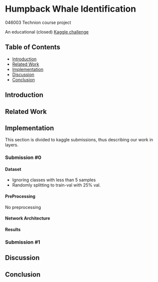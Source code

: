 # Humpback Whale Identification
046003 Technion course project

An educational (closed) [Kaggle challenge](https://www.kaggle.com/c/whale-categorization-playground)

## Table of Contents
- [Introduction](#Introduction)
- [Related Work](#Related-Work)
- [Implementation](#Implementation)
- [Discussion](#Discussion)
- [Conclusion](#Conclusion)

## Introduction
## Related Work
## Implementation
This section is divided to kaggle submissions, thus describing our work in layers.
### Submission #0
#### Dataset
* Ignoring classes with less than 5 samples
* Randomly splitting to train-val with 25% val.
#### PreProcessing
No preprocessing
#### Network Architecture
#### Results
### Submission #1
## Discussion
## Conclusion
